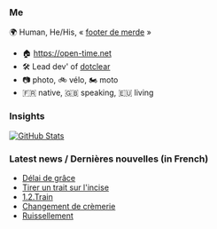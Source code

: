 ### Me

🌍 Human, He/His, « [footer de merde](https://open-time.net/post/2013/07/17/La-veritable-histoire-du-Footer-de-merde-) » 
* 🏠 https://open-time.net 
* 🛠️ Lead dev' of [dotclear](https://git.dotclear.org/dev/dotclear)
* 📷 photo, 🚲 vélo, 🏍️ moto 
* 🇫🇷 native, 🇬🇧 speaking, 🇪🇺 living

### Insights

[![GitHub Stats](https://github-readme-stats-sigma-five.vercel.app/api?username=franck-paul)](https://github.com/franck-paul)

### Latest news / Dernières nouvelles (in French)

<!-- BLOG-POST-LIST:START -->
- [Délai de grâce](https://open-time.net/post/2025/07/08/Delai-de-grace)
- [Tirer un trait sur l&#39;incise](https://open-time.net/post/2025/07/07/Tirer-un-trait-sur-l-incise)
- [1.2.Train](https://open-time.net/post/2025/07/06/12Train)
- [Changement de crèmerie](https://open-time.net/post/2025/07/05/Changement-de-cremerie)
- [Ruissellement](https://open-time.net/post/2025/07/04/Ruissellement)
<!-- BLOG-POST-LIST:END -->
